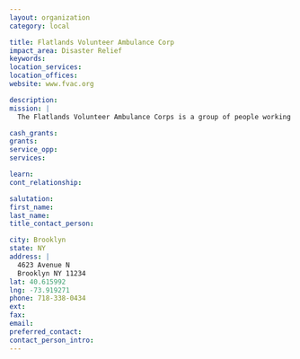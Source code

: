 ```yaml
---
layout: organization
category: local

title: Flatlands Volunteer Ambulance Corp
impact_area: Disaster Relief
keywords: 
location_services: 
location_offices: 
website: www.fvac.org

description: 
mission: |
  The Flatlands Volunteer Ambulance Corps is a group of people working together to provide our community with the highest quality ambulance service at no charge to the patient or the patient's family. Flatlands responds to approximately 1,000 emergency calls per year. The largest cost factor in our $175,000 budget is over $40,000 in insurance premiums. Financial contributions are important. Without the generous support of the community we could not continue our services. More important is the contribution of time. As people move, get different jobs, or decide to pursue other interests we constantly lose members. Good members are hard to replace. This is especially true of the trained individuals who are responsible for the actual delivery of emergency medical care, our EMTs. We provide all of the training necessary for you to become an EMT.

cash_grants: 
grants: 
service_opp: 
services: 

learn: 
cont_relationship: 

salutation: 
first_name: 
last_name: 
title_contact_person: 

city: Brooklyn
state: NY
address: |
  4623 Avenue N     
  Brooklyn NY 11234
lat: 40.615992
lng: -73.919271
phone: 718-338-0434
ext: 
fax: 
email: 
preferred_contact: 
contact_person_intro: 
---
```

